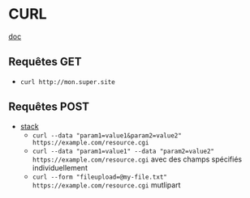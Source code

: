 # CURL

[doc](https://curl.haxx.se/docs/manual.html)

## Requêtes GET

* `curl http://mon.super.site`

## Requêtes POST

* [stack](https://superuser.com/questions/149329/what-is-the-curl-command-line-syntax-to-do-a-post-request)
    * `curl --data "param1=value1&param2=value2" https://example.com/resource.cgi`
    * `curl --data "param1=value1" --data "param2=value2" https://example.com/resource.cgi` avec des champs spécifiés individuellement
    * `curl --form "fileupload=@my-file.txt" https://example.com/resource.cgi` mutlipart